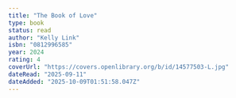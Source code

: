 ```yaml
---
title: "The Book of Love"
type: book
status: read
author: "Kelly Link"
isbn: "0812996585"
year: 2024
rating: 4
coverUrl: "https://covers.openlibrary.org/b/id/14577503-L.jpg"
dateRead: "2025-09-11"
dateAdded: "2025-10-09T01:51:58.047Z"
---
```


